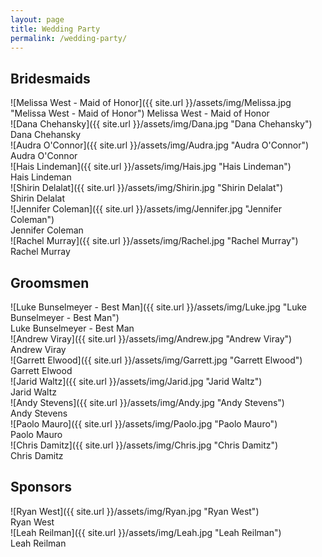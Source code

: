 ```yaml
---
layout: page
title: Wedding Party
permalink: /wedding-party/
---
```


## Bridesmaids
![Melissa West - Maid of Honor]({{ site.url }}/assets/img/Melissa.jpg "Melissa West - Maid of Honor")
Melissa West - Maid of Honor  
![Dana Chehansky]({{ site.url }}/assets/img/Dana.jpg "Dana Chehansky")  
Dana Chehansky  
![Audra O'Connor]({{ site.url }}/assets/img/Audra.jpg "Audra O'Connor")  
Audra O'Connor  
![Hais Lindeman]({{ site.url }}/assets/img/Hais.jpg "Hais Lindeman")  
Hais Lindeman  
![Shirin Delalat]({{ site.url }}/assets/img/Shirin.jpg "Shirin Delalat")  
Shirin Delalat  
![Jennifer Coleman]({{ site.url }}/assets/img/Jennifer.jpg "Jennifer Coleman")  
Jennifer Coleman  
![Rachel Murray]({{ site.url }}/assets/img/Rachel.jpg "Rachel Murray")  
Rachel Murray  

## Groomsmen
![Luke Bunselmeyer - Best Man]({{ site.url }}/assets/img/Luke.jpg "Luke Bunselmeyer - Best Man")  
Luke Bunselmeyer - Best Man  
![Andrew Viray]({{ site.url }}/assets/img/Andrew.jpg "Andrew Viray")  
Andrew Viray  
![Garrett Elwood]({{ site.url }}/assets/img/Garrett.jpg "Garrett Elwood")  
Garrett Elwood  
![Jarid Waltz]({{ site.url }}/assets/img/Jarid.jpg "Jarid Waltz")  
Jarid Waltz  
![Andy Stevens]({{ site.url }}/assets/img/Andy.jpg "Andy Stevens")  
Andy Stevens  
![Paolo Mauro]({{ site.url }}/assets/img/Paolo.jpg "Paolo Mauro")  
Paolo Mauro  
![Chris Damitz]({{ site.url }}/assets/img/Chris.jpg "Chris Damitz")  
Chris Damitz

## Sponsors
![Ryan West]({{ site.url }}/assets/img/Ryan.jpg "Ryan West")  
Ryan West  
![Leah Reilman]({{ site.url }}/assets/img/Leah.jpg "Leah Reilman")  
Leah Reilman
